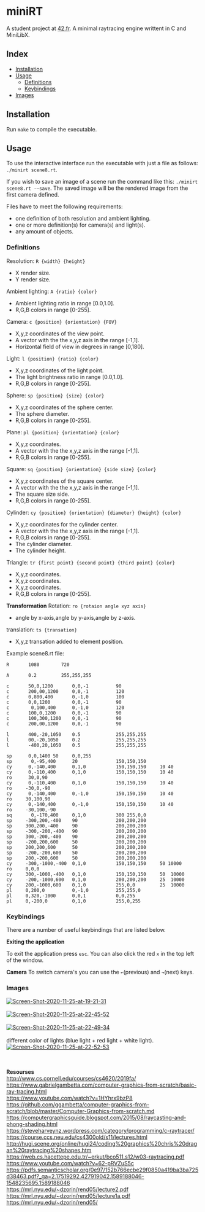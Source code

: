 # miniRT
A student project at [42.fr](https://42.fr).
A minimal raytracing engine writtent in C and MiniLibX.

## Index

* [Installation](#installation)
* [Usage](#usage)
  * [Definitions](#definitions)
  * [Keybindings](#keybindings)
* [Images](#images)

## Installation
Run `make` to compile the executable.

## Usage
To use the interactive interface run the executable with just a file as follows: `./minirt scene8.rt`.

If you wish to save an image of a scene run the command like this: `./minirt scene8.rt -—save`. The saved image will be the rendered image from the first camera defined.

Files have to meet the following requirements:
* one definition of both resolution and ambient lighting.
* one or more definition(s) for camera(s) and light(s).
* any amount of objects.

### Definitions

Resolution:	`R {width} {height}`
* X render size.
* Y render size.

Ambient lighting:	`A {ratio} {color}`
* Ambient lighting ratio in range [0.0,1.0].
* R,G,B colors in range [0-255].

Camera:	`c {position} {orientation} {FOV}`
* X,y,z coordinates of the view point.
* A vector with the the x,y,z axis in the range [-1,1].
* Horizontal field of view in degrees in range [0,180].

Light:	`l {position} {ratio} {color}`
* X,y,z coordinates of the light point.
* The light brightness ratio in range [0.0,1.0].
* R,G,B colors in range [0-255].

Sphere:	`sp {position} {size} {color}`
* X,y,z coordinates of the sphere center.
* The sphere diameter.
* R,G,B colors in range [0-255].

Plane:	`pl {position} {orientation} {color}`
* X,y,z coordinates.
* A vector with the the x,y,z axis in the range [-1,1].
* R,G,B colors in range [0-255].

Square:	`sq {position} {orientation} {side size} {color}`
* X,y,z coordinates of the square center.
* A vector with the the x,y,z axis in the range [-1,1].
* The square size side.
* R,G,B colors in range [0-255].

Cylinder:	`cy {position} {orientation} {diameter} {height} {color}`
* X,y,z coordinates for the cylinder center.
* A vector with the the x,y,z axis in the range [-1,1].
* R,G,B colors in range [0-255].
* The cylinder diameter.
* The cylinder height.

Triangle:	`tr {first point} {second point} {third point} {color}`
* X,y,z coordinates.
* X,y,z coordinates.
* X,y,z coordinates.
* R,G,B colors in range [0-255].

<strong>Transformation</strong>
Rotation:	`ro {rotaion angle xyz axis} `
* angle by x-axis,angle by y-axis,angle by z-axis.

translation:	`ts {transation} `
* X,y,z transation added to element position.


Example scene8.rt file:
```
R 		1080		720

A 		0.2			255,255,255

c 		50,0,1200 		0,0,-1 			90
c 		200,00,1200 	0,0,-1 			120
c 		0,800,400 		0,-1,0 			100
c 		0,0,1200 		0,0,-1 			90
c 		 0,100,400  	0,-1,0 			120
c 		100,0,1200 		0,0,-1 			90
c 		100,300,1200 	0,0,-1 			90
c 		200,00,1200 	0,0,-1 			90

l    	400,-20,1050    0.5           	255,255,255
l    	00,-20,1050     0.2           	255,255,255
l    	-400,20,1050    0.5           	255,255,255

sp      0,0,1400 50 	0,0,255 
sp       0,-95,400  	20   			150,150,150
cy      0,-140,400     	0,1,0    		150,150,150   	10 40    
cy      0,-110,400     	0,1,0    		150,150,150  	10 40    
ro      30,0,90
cy		0,-110,400     	0,1,0     		150,150,150  	10 40    
ro     -30,0,-90
cy      0,-140,400     	0,-1,0    		150,150,150  	10 40     
ro     30,100,90
cy      0,-140,400     	0,-1,0     		150,150,150  	10 40    
ro     -30,100,-90
sq       0,-170,400 	0,1,0  			300 255,0,0
sp     -300,200,-400   	90           	200,200,200        
sp     300,200,-400    	90           	200,200,200
sp     -300,-200,-400  	90           	200,200,200
sp     300,-200,-400   	90           	200,200,200
sp     -200,200,600    	50           	200,200,200
sp     200,200,600     	50           	200,200,200
sp     -200,-200,600   	50           	200,200,200
sp     200,-200,600    	50           	200,200,200
cy     -300,-1000,-400  0,1,0   		150,150,150   	50 10000     
ro     0,0,0
cy     300,-1000,-400   0,1,0   		150,150,150   	50  10000    
cy     -200,-1000,600   0,1,0   		200,200,200   	25  10000    
cy     200,-1000,600    0,1,0    		255,0,0   		25  10000 
pl     0,200,0         	0,-1,0          255,255,0
pl     0,320,-1000    	0,0,1           0,0,255
pl     0,-200,0         0,1,0           255,0,255
```

### Keybindings
There are a number of useful keybindings that are listed below.

**Exiting the application**

To exit the application press `esc`. You can also click the red `x` in the top left of the window.

**Camera**
To switch camera's you can use the `←`(previous) and `→`(next) keys.

### Images
<a href="https://ibb.co/YRxNfpJ"><img src="https://i.ibb.co/GxqdCcG/Screen-Shot-2020-11-25-at-19-21-31.png" alt="Screen-Shot-2020-11-25-at-19-21-31" border="0"></a> <br><br>
<a href="https://ibb.co/B6NS9NQ"><img src="https://i.ibb.co/JpQM9QG/Screen-Shot-2020-11-25-at-22-45-52.png" alt="Screen-Shot-2020-11-25-at-22-45-52" border="0"></a> <br><br>
<a href="https://ibb.co/xsttWbd"><img src="https://i.ibb.co/fSzzfWL/Screen-Shot-2020-11-25-at-22-49-34.png" alt="Screen-Shot-2020-11-25-at-22-49-34" border="0"></a><br>
<br>
different color of lights (blue light + red light + white light).<br>
<a href="https://ibb.co/SNRR55H"><img src="https://i.ibb.co/ZdWWGGv/Screen-Shot-2020-11-25-at-22-52-53.png" alt="Screen-Shot-2020-11-25-at-22-52-53" border="0"></a>

<br><br>
<strong>Resourses</strong><br>
http://www.cs.cornell.edu/courses/cs4620/2019fa/<br>
https://www.gabrielgambetta.com/computer-graphics-from-scratch/basic-ray-tracing.html <br>
https://www.youtube.com/watch?v=1HYhrx9bzP8<br>
https://github.com/ggambetta/computer-graphics-from-scratch/blob/master/Computer-Graphics-from-scratch.md<br>
https://computergraphicsguide.blogspot.com/2015/08/raycasting-and-phong-shading.html<br>
https://steveharveynz.wordpress.com/category/programming/c-raytracer/<br>
https://course.ccs.neu.edu/cs4300old/s11/lectures.html<br>
http://hugi.scene.org/online/hugi24/coding%20graphics%20chris%20dragan%20raytracing%20shapes.htm<br>
https://web.cs.hacettepe.edu.tr/~erkut/bco511.s12/w03-raytracing.pdf<br>
https://www.youtube.com/watch?v=62-pRVZuS5c<br>
https://pdfs.semanticscholar.org/0e97/152b766ecbe29f0850a419ba3ba725d38463.pdf?_ga=2.17519292.427919042.1589188046-1548235695.1589188046<br>
https://mrl.nyu.edu/~dzorin/rend05/lecture2.pdf<br>
https://mrl.nyu.edu/~dzorin/rend05/lecture1a.pdf<br>
https://mrl.nyu.edu/~dzorin/rend05/<br>
